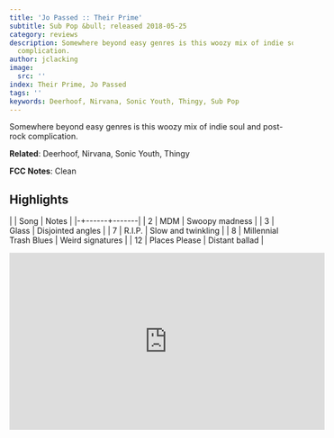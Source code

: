 ```yaml
---
title: 'Jo Passed :: Their Prime'
subtitle: Sub Pop &bull; released 2018-05-25
category: reviews
description: Somewhere beyond easy genres is this woozy mix of indie soul and post-rock
  complication.
author: jclacking
image:
  src: ''
index: Their Prime, Jo Passed
tags: ''
keywords: Deerhoof, Nirvana, Sonic Youth, Thingy, Sub Pop
---
```

Somewhere beyond easy genres is this woozy mix of indie soul and post-rock complication.<!--more-->

**Related**: Deerhoof, Nirvana, Sonic Youth, Thingy

**FCC Notes**: Clean

## Highlights

| | Song | Notes |
|-+------+-------|
| 2 | MDM | Swoopy madness |
| 3 | Glass | Disjointed angles |
| 7 | R.I.P. | Slow and twinkling |
| 8 | Millennial Trash Blues | Weird signatures |
| 12 | Places Please | Distant ballad |

<div class="tlo-detail-video"><iframe width="560" height="315" src="https://www.youtube.com/embed/03HZ0d0VBnk" frameborder="0" allow="autoplay; encrypted-media" allowfullscreen></iframe></div>

